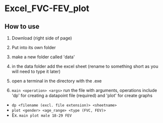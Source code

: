 # Excel_FVC-FEV_plot

## How to use
1. Download (right side of page)
2. Put into its own folder
3. make a new folder called 'data'
4. in the data folder add the excel sheet (rename to something short as you will need to type it later)

5. open a terminal in the directory with the .exe
6. `main <operation> <args>` run the file with arguments, operations include 'dp' for creating a datapoint file (required) and 'plot' for create graphs
- `dp <filename (excl. file extension)> <sheetname>`
- `plot <gender> <age_range> <type (FVC, FEV)>`
- Ex. `main plot male 18-29 FEV`
